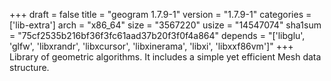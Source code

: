 +++
draft = false
title = "geogram 1.7.9-1"
version = "1.7.9-1"
categories = ['lib-extra']
arch = "x86_64"
size = "3567220"
usize = "14547074"
sha1sum = "75cf2535b216bf36f3fc61aad37b20f3f0f4a864"
depends = "['libglu', 'glfw', 'libxrandr', 'libxcursor', 'libxinerama', 'libxi', 'libxxf86vm']"
+++
Library of geometric algorithms. It includes a simple yet efficient Mesh data structure.
